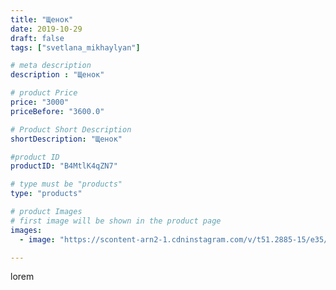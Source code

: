 ```yaml
---
title: "Щенок"
date: 2019-10-29
draft: false
tags: ["svetlana_mikhaylyan"]

# meta description
description : "Щенок"

# product Price
price: "3000"
priceBefore: "3600.0"

# Product Short Description
shortDescription: "Щенок"

#product ID
productID: "B4MtlK4qZN7"

# type must be "products"
type: "products"

# product Images
# first image will be shown in the product page
images:
  - image: "https://scontent-arn2-1.cdninstagram.com/v/t51.2885-15/e35/74964064_127851725292471_8157995523711551079_n.jpg?se=7&tp=1&_nc_ht=scontent-arn2-1.cdninstagram.com&_nc_cat=103&_nc_ohc=iHdgYNRi9KwAX8ivPCz&oh=4350f46cd6f3fd2624b2b41e27301d17&oe=60757F03&ig_cache_key=MjE2NTMwNTk4NzI2MDA2MDUzOQ%3D%3D.2"

---
```

lorem
